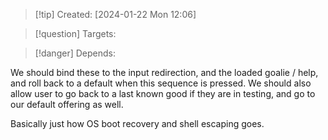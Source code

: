 
>[!tip] Created: [2024-01-22 Mon 12:06]

>[!question] Targets: 

>[!danger] Depends: 

We should bind these to the input redirection, and the loaded goalie / help, and roll back to a default when this sequence is pressed.  We should also allow user to go back to a last known good if they are in testing, and go to our default offering as well.

Basically just how OS boot recovery and shell escaping goes.
